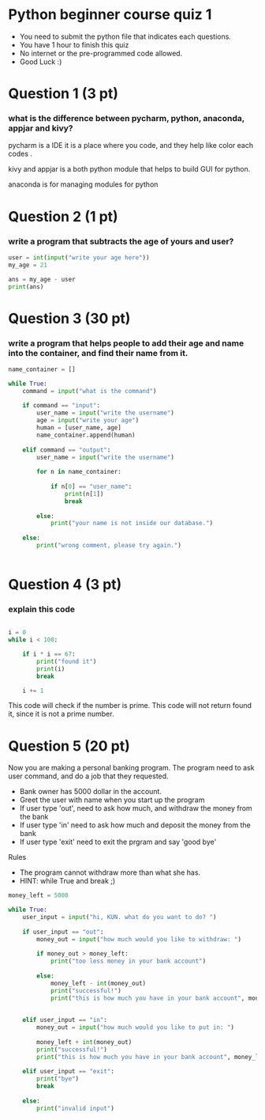 # Python beginner course quiz 1

- You need to submit the python file that indicates each questions. 
- You have 1 hour to finish this quiz
- No internet or the pre-programmed code allowed.
- Good Luck :) 



# Question 1 (3 pt)
### what is the difference between pycharm, python, anaconda, appjar and kivy?
pycharm is a IDE it is a place where you code, and they help like color each codes .

kivy and appjar is a both python module that helps to build GUI for python.

anaconda is for managing modules for python

# Question 2 (1 pt)
### write a program that subtracts the age of yours and user?

```python
user = int(input("write your age here"))
my_age = 21

ans = my_age - user
print(ans)

```

# Question 3 (30 pt)
### write a program that helps people to add their age and name into the container, and find their name from it.


```python
name_container = []

while True:
    command = input("what is the command")
    
    if command == "input":
        user_name = input("write the username")
        age = input("write your age")
        human = [user_name, age]
        name_container.append(human)
        
    elif command == "output":
        user_name = input("write the username")
        
        for n in name_container:
            
            if n[0] == "user_name":
                print(n[1])
                break
                
        else:
            print("your name is not inside our database.")
            
    else:
        print("wrong comment, please try again.")
        

```


# Question 4 (3 pt)
### explain this code

```python

i = 0
while i < 100:

    if i * i == 67:
        print("found it")
        print(i)
        break

    i += 1

```

This code will check if the number is prime.
This code will not return found it, since it is not a prime number. 

# Question 5 (20 pt)
Now you are making a personal banking program.
The program need to ask user command, and do a job that they requested. 

- Bank owner has 5000 dollar in the account. 
- Greet the user with name when you start up the program
- If user type 'out', need to ask how much, and withdraw the money from the bank
- If user type 'in' need to ask how much and deposit the money from the bank
- If user type 'exit' need to exit the prgram and say 'good bye'

Rules
- The program cannot withdraw more than what she has.
- HINT: while True and break ;) 

```python
money_left = 5000

while True:
    user_input = input("hi, KUN. what do you want to do? ")
    
    if user_input == "out":
        money_out = input("how much would you like to withdraw: ")
        
        if money_out > money_left:
            print("too less money in your bank account")
            
        else:
            money_left - int(money_out)
            print("successful!")
            print("this is how much you have in your bank account", money_left)
            
            
    elif user_input == "in":
        money_out = input("how much would you like to put in: ")
 
        money_left + int(money_out)
        print("successful!")
        print("this is how much you have in your bank account", money_left)
        
    elif user_input == "exit":
        print("bye")
        break
        
    else:
        print("invalid input")
        
        

```

